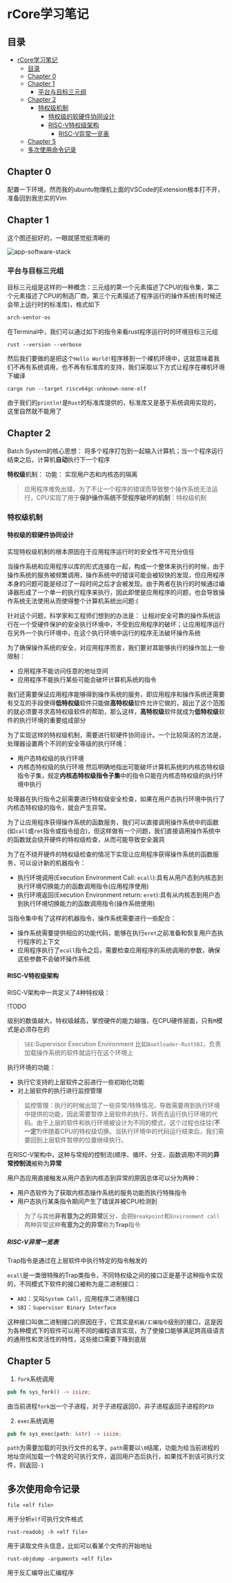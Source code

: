 # rCore学习笔记

## 目录

- [rCore学习笔记](#rcore学习笔记)
  - [目录](#目录)
  - [Chapter 0](#chapter-0)
  - [Chapter 1](#chapter-1)
    - [平台与目标三元组](#平台与目标三元组)
  - [Chapter 2](#chapter-2)
    - [特权级机制](#特权级机制)
      - [特权级的软硬件协同设计](#特权级的软硬件协同设计)
      - [RISC-V特权级架构](#risc-v特权级架构)
        - [RISC-V异常一览表](#risc-v异常一览表)
  - [Chapter 5](#chapter-5)
  - [多次使用命令记录](#多次使用命令记录)

## Chapter 0

配置一下环境，然而我的ubuntu物理机上面的VSCode的Extension根本打不开，准备回到我忠实的Vim

## Chapter 1

这个图还挺好的，一眼就感觉挺清晰的

![app-software-stack](./image/app-software-stack.png)

### 平台与目标三元组

目标三元组是这样的一种概念：三元组的第一个元素描述了CPU的指令集，第二个元素描述了CPU的制造厂商，第三个元素描述了程序运行的操作系统(有时候还会带上运行时的标准库)，格式如下

```diff
arch-ventor-os
```

在Terminal中，我们可以通过如下的指令来看rust程序运行时的环境目标三元组

```shell
rust --version --verbose
```

然后我们要做的是把这个`Hello World!`程序移到一个裸机环境中，这就意味着我们不再有系统调用，也不再有标准库的支持，我们采取以下方式让程序在裸机环境下编译

```shell
cargo run --target riscv64gc-unknown-none-elf
```

由于我们的`println!`是`Rust`的标准库提供的，标准库又是基于系统调用实现的，这里自然就不能用了

## Chapter 2

Batch System的核心思想：
将多个程序打包到一起输入计算机；当一个程序运行结束之后，计算机**自动**执行下一个程序

**特权级**机制：
  功能： 实现用户态和内核态的隔离

> 应用程序难免出错，为了不让一个程序的错误而导致整个操作系统无法运行，CPU实现了用于**保护操作系统不受程序破坏的机制**：特权级机制

### 特权级机制

#### 特权级的软硬件协同设计

实现特权级机制的根本原因在于应用程序运行时的安全性不可充分信任

当操作系统和应用程序以库的形式连接在一起，构成一个整体来执行的时候，由于操作系统的服务被频繁调用，操作系统中的错误可能会被较快的发现，但应用程序本身的问题可能是经过了一段时间之后才会被发现。由于两者在执行的时候通过编译器形成了一个单一的执行程序来执行，因此即使是应用程序的问题，也会导致操作系统无法使用从而使得整个计算机系统出问题:(

针对这个问题，科学家和工程师们想到的办法是：
  让相对安全可靠的操作系统运行在一个受硬件保护的安全执行环境中，不受到应用程序的破坏；让应用程序运行在另外一个执行环境中，在这个执行环境中运行的程序无法破坏操作系统

为了确保操作系统的安全，对应用程序而言，我们要对其能够执行的操作加上一些限制：
- 应用程序不能访问任意的地址空间
- 应用程序不能执行某些可能会破坏计算机系统的指令

我们还需要保证应用程序能够得到操作系统的服务，即应用程序和操作系统还需要有交互的手段使得**低特权级**软件只能做**高特权级**软件允许它做的，超出了这个范围的就必须要寻求高特权级软件的帮助，那么这样，**高特权级**软件就成为**低特权级**软件的执行环境的重要组成部分

为了实现这样的特权级机制，需要进行软硬件协同设计。一个比较简洁的方法是，处理器设置两个不同的安全等级的执行环境：
 - 用户态特权级的执行环境
 - 内核态特权级的执行环境
然后明确地指出可能破坏计算机系统的内核态特权级指令子集，规定**内核态特权级指令子集**中的指令只能在内核态特权级的执行环境中执行

处理器在执行指令之前需要进行特权级安全检查，如果在用户态执行环境中执行了内核态特权级的指令，就会产生异常。

为了让应用程序获得操作系统的函数服务，我们可以直接调用操作系统中的函数(如`call`或`ret`指令或指令组合)，但这样做有一个问题，我们直接调用操作系统中的函数就会绕开硬件的特权级检查，从而可能导致安全漏洞

为了在不绕开硬件的特权级检查的情况下实现让应用程序获得操作系统的函数服务，可以设计新的机器指令：
- 执行环境调用(Execution Environment Call: `ecall`):具有从用户态到内核态到执行环境切换能力的函数调用指令(应用程序使用)
- 执行环境返回(Execution Environment return: `eret`):具有从内核态到用户态到执行环境切换能力的函数调用指令(操作系统使用)

当指令集中有了这样的机器指令，操作系统需要进行一些配合：
- 操作系统需要提供相应的功能代码，能够在执行`eret`之前准备和恢复用户态执行程序的上下文
- 应用程序执行了`ecall`指令之后，需要检查应用程序的系统调用的参数，确保这些参数不会破坏操作系统

#### RISC-V特权级架构

RISC-V架构中一共定义了4种特权级：

!TODO

级别的数值越大，特权级越高，掌控硬件的能力越强，在CPU硬件层面，只有`M`模式是必须存在的

> `SEE`:Supervisor Execution Environment
> 比如`Bootloader-RustSBI`，负责加载操作系统的软件就运行在这个环境上

执行环境的功能：
- 执行它支持的上层软件之前进行一些初始化功能
- 对上层软件的执行进行监控管理
> 监控管理：执行的时候出现了一些异常/特殊情况，导致需要用到执行环境中提供的功能，因此需要暂停上层软件的执行，转而去运行执行环境的代码。由于上层的软件和执行环境被设计为不同的模式，这个过程也往往(**不一定?**)伴随着CPU的特权级切换。当执行环境中的代码运行结束后，我们需要回到上层软件暂停的位置继续执行。

在RISC-V架构中，这种与常规的控制流(顺序、循环、分支、函数调用)不同的**异常控制流**被称为**异常**

用户态应用直接触发从用户态到内核态到异常的原因总体可以分为两种：
- 用户态软件为了获取内核态操作系统的服务功能而执行特殊指令
- 用户态执行某条指令期间产生了错误并被CPU检测到

> 为了与其他**非有意为之的异常**区分，会把`Breakpoint`和`Environment call`两种异常这种**有意为之的异常**称为**Trap**指令

##### RISC-V异常一览表

Trap指令是通过在上层软件中执行特定的指令触发的

`ecall`是一类很特殊的Trap类指令，不同特权级之间的接口正是基于这种指令实现的，不同模式下软件的接口被称为是二进制接口：

- `ABI`：又叫`System Call`，应用程序二进制接口
- `SBI`：`Supervisor Binary Interface`

这种接口叫做二进制接口的原因在于，它其实是`机器/汇编指令`级别的接口，这是因为各种模式下的软件可以用不同的编程语言实现，为了使接口能够满足跨高级语言的通用性和灵活性的特性，这些接口需要下降到底层


## Chapter 5

1. `fork`系统调用

```rust
pub fn sys_fork() -> isize;
```
由当前进程`fork`出一个子进程，对于子进程返回0，非子进程返回子进程的`PID`

2. `exec`系统调用

```rust
pub fn sys_exec(path: &str) -> isize;
```
`path`为需要加载的可执行文件的名字，`path`需要以`\0`结尾，功能为给当前进程的地址空间加载一个特定的可执行文件，返回用户态后执行，如果找不到该可执行文件，则返回`-1`




## 多次使用命令记录

```shell
file <elf file>
```
用于分析`elf`可执行文件格式

```shell
rust-readobj -h <elf file>
```
用于读取文件头信息，比如可以看某个文件的开始地址

```shell
rust-objdump -arguments <elf file>
```
用于反汇编导出汇编程序

